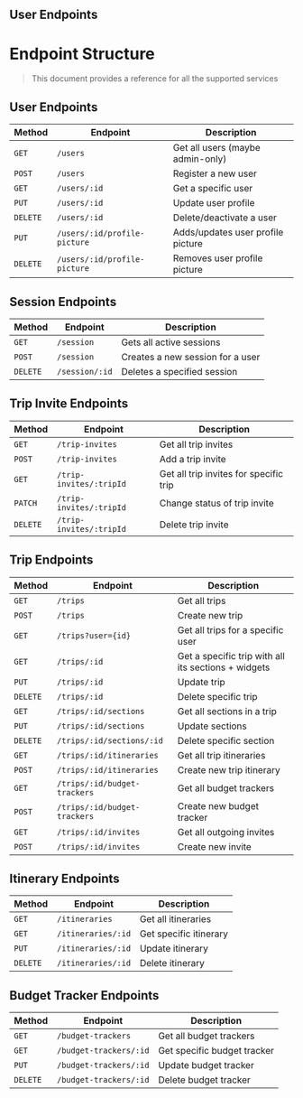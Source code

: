 ## User Endpoints
# Endpoint Structure
> This document provides a reference for all the supported services

## User Endpoints

| Method   | Endpoint                     | Description                       |
| -------- | ---------------------------- | --------------------------------- |
| `GET`    | `/users`                     | Get all users (maybe admin-only)  |
| `POST`   | `/users`                     | Register a new user               |
| `GET`    | `/users/:id`                 | Get a specific user               |
| `PUT`    | `/users/:id`                 | Update user profile               |
| `DELETE` | `/users/:id`                 | Delete/deactivate a user          |
| `PUT`    | `/users/:id/profile-picture` | Adds/updates user profile picture |
| `DELETE` | `/users/:id/profile-picture` | Removes user profile picture      |

## Session Endpoints

| Method   | Endpoint           | Description                      |
| -------- | ------------------ | -------------------------------- |
| `GET`    | `/session`         | Gets all active sessions         |
| `POST`   | `/session`         | Creates a new session for a user |
| `DELETE` | `/session/:id`     | Deletes a specified session      |

## Trip Invite Endpoints

| **Method** | **Endpoint**             | **Description**                        |
| ---------- | ------------------------ | -------------------------------------- |
| `GET`      | `/trip-invites`          | Get all trip invites                   |
| `POST`     | `/trip-invites`          | Add a trip invite                      |
| `GET`      | `/trip-invites/:tripId`  | Get all trip invites for specific trip |
| `PATCH`    | `/trip-invites/:tripId`  | Change status of trip invite           |
| `DELETE`   | `/trip-invites/:tripId`  | Delete trip invite                     |


## Trip Endpoints
  
| Method   | Endpoint                     | Description                                         |
| -------- | ---------------------------- | --------------------------------------------------- |
| `GET`    | `/trips`                     | Get all trips                                       |`
| `POST`   | `/trips`                     | Create new trip                                     |
| `GET`    | `/trips?user={id}`           | Get all trips for a specific user                   |
| `GET`    | `/trips/:id`                 | Get a specific trip with all its sections + widgets |
| `PUT`    | `/trips/:id`                 | Update trip                                         |
| `DELETE` | `/trips/:id`                 | Delete specific trip                                |
| `GET`    | `/trips/:id/sections`        | Get all sections in a trip                          |
| `PUT`    | `/trips/:id/sections`        | Update sections                                     |
| `DELETE` | `/trips/:id/sections/:id`    | Delete specific section                             |
| `GET`    | `/trips/:id/itineraries`     | Get all trip itineraries                            |
| `POST`   | `/trips/:id/itineraries`     | Create new trip itinerary                           |
| `GET`    | `/trips/:id/budget-trackers` | Get all budget trackers                             |
| `POST`   | `/trips/:id/budget-trackers` | Create new budget tracker                           |
| `GET`    | `/trips/:id/invites`         | Get all outgoing invites                            |
| `POST`   | `/trips/:id/invites`         | Create new invite                                   |

## Itinerary Endpoints

| **Method** | **Endpoint**       | **Description**        |
| ---------- | ------------------ | ---------------------- |
| `GET`      | `/itineraries`     | Get all itineraries    |
| `GET`      | `/itineraries/:id` | Get specific itinerary |
| `PUT`      | `/itineraries/:id` | Update itinerary       |
| `DELETE`   | `/itineraries/:id` | Delete itinerary       |

## Budget Tracker Endpoints


| **Method** | **Endpoint**           | **Description**             |
| ---------- | ---------------------- | --------------------------- |
| `GET`      | `/budget-trackers`     | Get all budget trackers     |
| `GET`      | `/budget-trackers/:id` | Get specific budget tracker |
| `PUT`      | `/budget-trackers/:id` | Update budget tracker       |
| `DELETE`   | `/budget-trackers/:id` | Delete budget tracker       |
